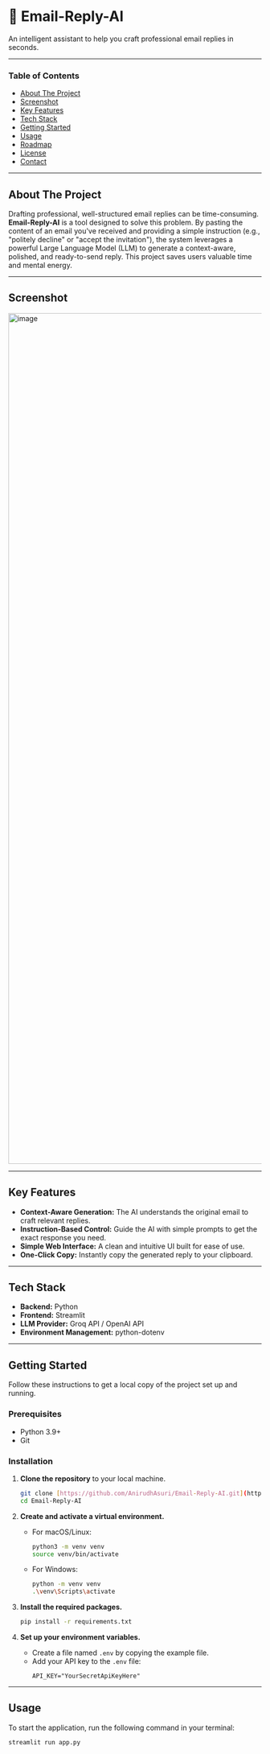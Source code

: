 # 📧 Email-Reply-AI

An intelligent assistant to help you craft professional email replies in seconds.

***

### Table of Contents
* [About The Project](#about-the-project)
* [Screenshot](#screenshot)
* [Key Features](#key-features)
* [Tech Stack](#tech-stack)
* [Getting Started](#getting-started)
* [Usage](#usage)
* [Roadmap](#roadmap)
* [License](#license)
* [Contact](#contact)

***

## About The Project

Drafting professional, well-structured email replies can be time-consuming. **Email-Reply-AI** is a tool designed to solve this problem. By pasting the content of an email you've received and providing a simple instruction (e.g., "politely decline" or "accept the invitation"), the system leverages a powerful Large Language Model (LLM) to generate a context-aware, polished, and ready-to-send reply. This project saves users valuable time and mental energy.

***

## Screenshot

<img width="2163" height="1691" alt="image" src="https://github.com/user-attachments/assets/3826837f-3e2d-4744-a7c6-04eada88df6b" />

***

## Key Features

* **Context-Aware Generation:** The AI understands the original email to craft relevant replies.
* **Instruction-Based Control:** Guide the AI with simple prompts to get the exact response you need.
* **Simple Web Interface:** A clean and intuitive UI built for ease of use.
* **One-Click Copy:** Instantly copy the generated reply to your clipboard.

***

## Tech Stack

* **Backend:** Python
* **Frontend:** Streamlit
* **LLM Provider:** Groq API / OpenAI API
* **Environment Management:** python-dotenv

***

## Getting Started

Follow these instructions to get a local copy of the project set up and running.

### Prerequisites

* Python 3.9+
* Git

### Installation

1.  **Clone the repository** to your local machine.
    ```sh
    git clone [https://github.com/AnirudhAsuri/Email-Reply-AI.git](https://github.com/AnirudhAsuri/Email-Reply-AI.git)
    cd Email-Reply-AI
    ```

2.  **Create and activate a virtual environment.**
    * For macOS/Linux:
        ```sh
        python3 -m venv venv
        source venv/bin/activate
        ```
    * For Windows:
        ```sh
        python -m venv venv
        .\venv\Scripts\activate
        ```

3.  **Install the required packages.**
    ```sh
    pip install -r requirements.txt
    ```

4.  **Set up your environment variables.**
    * Create a file named `.env` by copying the example file.
    * Add your API key to the `.env` file:
        ```env
        API_KEY="YourSecretApiKeyHere"
        ```

***

## Usage

To start the application, run the following command in your terminal:
```sh
streamlit run app.py
